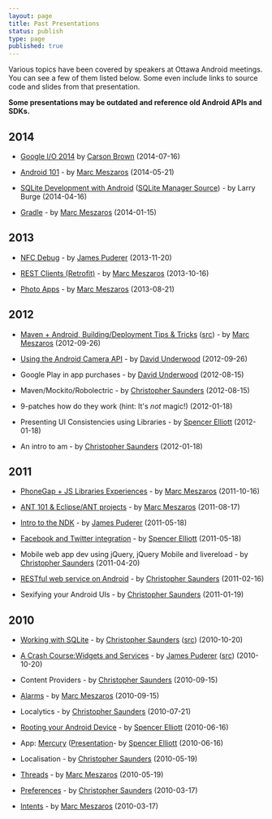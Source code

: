 ```yaml
---
layout: page
title: Past Presentations
status: publish
type: page
published: true
---
```

Various topics have been covered by speakers at Ottawa Android meetings. You can see a few of them listed below. Some even include links to source code and slides from that presentation. 

**Some presentations may be outdated and reference old Android APIs and SDKs.**

2014
----
* [Google I/O 2014](https://dl.dropboxusercontent.com/u/11865763/io14-pres.pdf) by <a href="https://twitter.com/carson_">Carson Brown</a> (2014-07-16)

* [Android 101](https://docs.google.com/presentation/d/1aYttFBP8xT39jUwViITvgOrjd5-Ch9lR-XDiGkWb0xE/pub?start=false&loop=false&delayms=3000) - by [Marc Meszaros](http://marcmeszaros.ca/) (2014-05-21)

* [SQLite Development with Android](/files/presentations/2014/SQLiteApril16.odp) ([SQLite Manager Source](/files/presentations/2014/sqlite-manager.zip)) - by Larry Burge (2014-04-16)

* [Gradle](https://docs.google.com/presentation/d/18rSnTgIzRw3gnNbPf5feO5Ta_2_MXLtld5jWRi3JefE/pub?start=false&loop=false&delayms=3000) - by [Marc Meszaros](http://marcmeszaros.ca/) (2014-01-15)

2013
----
* [NFC Debug](https://github.com/jpuderer/Tutorials/tree/master/NFCDebug) - by [James Puderer](http://github.com/jpuderer) (2013-11-20)

* [REST Clients (Retrofit)](https://docs.google.com/presentation/d/1zEHm94L5Y2waNjEVClmvw_k1ZfvjLlSnhT2641hOmSA/pub?start=false&amp;loop=false&amp;delayms=3000) - by [Marc Meszaros](http://marcmeszaros.ca/) (2013-10-16)

* [Photo Apps](https://docs.google.com/presentation/d/1x2so9pJmyI4cEq4EkpEEzypjxn3z42NWy4V6jOojUTA/pub?start=false&amp;loop=false&amp;delayms=3000) - by [Marc Meszaros](http://marcmeszaros.ca/) (2013-08-21)

2012
----
* [Maven + Android, Building/Deployment Tips & Tricks](https://docs.google.com/presentation/pub?id=1su8IzgzfHSwEkpU0wbhy3KffShijhv9R9BbUSJSST_Y&amp;start=false&amp;loop=false&amp;delayms=3000) ([src](https://bitbucket.org/marcmeszaros/oad-maven)) - by [Marc Meszaros](http://marcmeszaros.ca/) (2012-09-26)
* [Using the Android Camera API](https://github.com/davefp/android-camera-api-example) - by [David Underwood](http://theflyingdeveloper.com/) (2012-09-26)

* Google Play in app purchases - by [David Underwood](http://theflyingdeveloper.com/) (2012-08-15)
* Maven/Mockito/Robolectric - by [Christopher Saunders](http://www.christophersaunders.ca/) (2012-08-15)

* 9-patches how do they work (hint: It's *not* magic!) (2012-01-18)
* Presenting UI Consistencies using Libraries - by [Spencer Elliott](http://www.spencerelliott.ca/) (2012-01-18)
* An intro to am - by [Christopher Saunders](http://www.christophersaunders.ca/) (2012-01-18)

2011
----
* [PhoneGap + JS Libraries Experiences](https://docs.google.com/presentation/pub?id=1WSxTm-n0aSBnIphFYhfpkm4J-N5KQu-Oi76Nz8UZeL4&amp;start=false&amp;loop=false&amp;delayms=3000) - by [Marc Meszaros](http://marcmeszaros.ca) (2011-10-16)

* [ANT 101 & Eclipse/ANT projects](https://bitbucket.org/marcmeszaros/oad-ant_101/src/12838499589c/oad-ant_101.pdf) - by [Marc Meszaros](http://marcmeszaros.ca) (2011-08-17)


* [Intro to the NDK](https://github.com/jpuderer/Tutorials/tree/master/NDK) - by [James Puderer](http://github.com/jpuderer) (2011-05-18)
* [Facebook and Twitter integration](https://docs.google.com/present/edit?id=0ASXGp9yglLTjZGN3d2djeHBfMTJocXg4dng3eg&amp;hl=en&amp;authkey=CML3jfk") - by [Spencer Elliott](http://www.spencerelliott.ca/) (2011-05-18)

* Mobile web app dev using jQuery, jQuery Mobile and livereload - by [Christopher Saunders](http://www.christophersaunders.ca/) (2011-04-20)

* [RESTful web service on Android](https://github.com/csaunders/Android-Tutorials/tree/master/net/AndroidCRestDemo) - by [Christopher Saunders](http://www.christophersaunders.ca/) (2011-02-16)

* Sexifying your Android UIs - by [Christopher Saunders](http://www.christophersaunders.ca/) (2011-01-19)

2010
----
* [Working with SQLite](http://androidtosqlite.heroku.com/) - by [Christopher Saunders](http://www.christophersaunders.ca/) ([src](http://github.com/csaunders/Android-Tutorials/tree/master/sqlite/sqliteTutorial/)) (2010-10-20)
* [A Crash Course:Widgets and Services](http://github.com/csaunders/Android-Tutorials/blob/master/widgets/Tutorial%20-%20Widgets%2C%20Receivers%2C%20and%20Services.pdf") - by [James Puderer](http://github.com/jpuderer) ([src](http://github.com/csaunders/Android-Tutorials/tree/master/widgets/vCat/)) (2010-10-20)

* Content Providers - by [Christopher Saunders](http://www.christophersaunders.ca/) (2010-09-15)
* [Alarms](http://bitbucket.org/marcmeszaros/oad-alarms/downloads) - by [Marc Meszaros](http://marcmeszaros.ca) (2010-09-15)

* Localytics - by [Christopher Saunders](http://www.christophersaunders.ca/) (2010-07-21)

* [Rooting your Android Device](http://ow.ly/1ZPuS) - by [Spencer Elliott](http://www.spencerelliott.ca/) (2010-06-16)
* App: [Mercury](http://bitbucket.org/spencerelliott/mercury) ([Presentation](http://ow.ly/1ZPvM)- by [Spencer Elliott](http://www.spencerelliott.ca/) (2010-06-16)

* Localisation - by [Christopher Saunders](http://www.christophersaunders.ca/) (2010-05-19)
* [Threads](http://bitbucket.org/marcmeszaros/oad-threads/downloads) - by [Marc Meszaros](http://marcmeszaros.ca) (2010-05-19)

* [Preferences](http://github.com/csaunders/ottawaAndroidDemos) - by [Christopher Saunders](http://www.christophersaunders.ca/) (2010-03-17)
* [Intents](http://bitbucket.org/marcmeszaros/oad-intents/downloads) - by [Marc Meszaros](http://marcmeszaros.ca) (2010-03-17)
